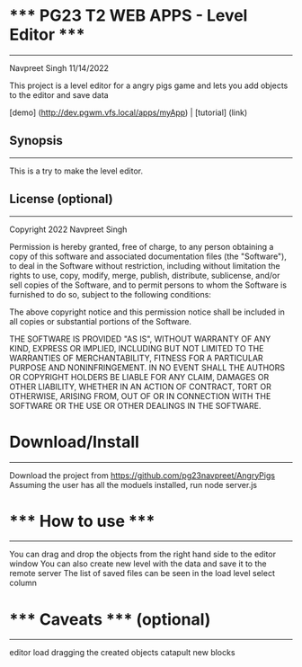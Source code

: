 # *** PG23 T2 WEB APPS  - Level Editor ***
---------------------------------------
Navpreet Singh
11/14/2022

This project is a level editor for a angry pigs game and lets you add objects to the editor and save data

[demo] (http://dev.pgwm.vfs.local/apps/myApp) | [tutorial] (link)


## Synopsis
---------------
This is a try to make the level editor.




## License (optional)
---------------
Copyright 2022 Navpreet Singh

Permission is hereby granted, free of charge, to any person obtaining a copy of this software and associated documentation files (the "Software"), to deal in the Software without restriction, including without limitation the rights to use, copy, modify, merge, publish, distribute, sublicense, and/or sell copies of the Software, and to permit persons to whom the Software is furnished to do so, subject to the following conditions:

The above copyright notice and this permission notice shall be included in all copies or substantial portions of the Software.

THE SOFTWARE IS PROVIDED "AS IS", WITHOUT WARRANTY OF ANY KIND, EXPRESS OR IMPLIED, INCLUDING BUT NOT LIMITED TO THE WARRANTIES OF MERCHANTABILITY, FITNESS FOR A PARTICULAR PURPOSE AND NONINFRINGEMENT. IN NO EVENT SHALL THE AUTHORS OR COPYRIGHT HOLDERS BE LIABLE FOR ANY CLAIM, DAMAGES OR OTHER LIABILITY, WHETHER IN AN ACTION OF CONTRACT, TORT OR OTHERWISE, ARISING FROM, OUT OF OR IN CONNECTION WITH THE SOFTWARE OR THE USE OR OTHER DEALINGS IN THE SOFTWARE.



# Download/Install
---------------------------------------
Download the project from https://github.com/pg23navpreet/AngryPigs
Assuming the user has all the moduels installed, run node server.js


# *** How to use ***
---------------------------------------
You can drag and drop the objects from the right hand side to the editor window
You can also create new level with the data and save it to the remote server 
The list of saved files can be seen in the load level select column



# *** Caveats *** (optional)
---------------------------------------

editor load
dragging the created objects
catapult
new blocks

